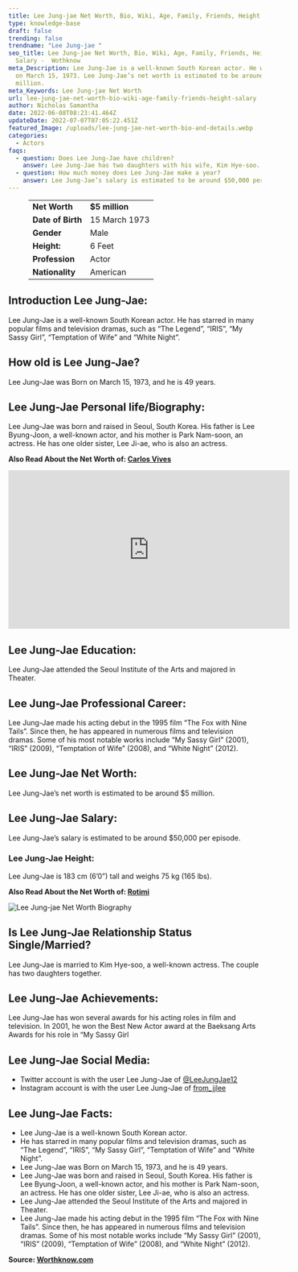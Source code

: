 ```yaml
---
title: Lee Jung-jae Net Worth, Bio, Wiki, Age, Family, Friends, Height & Salary
type: knowledge-base
draft: false
trending: false
trendname: "Lee Jung-jae "
seo_title: Lee Jung-jae Net Worth, Bio, Wiki, Age, Family, Friends, Height &
  Salary -  Wothknow
meta_Description: Lee Jung-Jae is a well-known South Korean actor. He was Born
  on March 15, 1973. Lee Jung-Jae’s net worth is estimated to be around $5
  million.
meta_Keywords: Lee Jung-jae Net Worth
url: lee-jung-jae-net-worth-bio-wiki-age-family-friends-height-salary
author: Nicholas Samantha
date: 2022-06-08T08:23:41.464Z
updateDate: 2022-07-07T07:05:22.451Z
featured_Image: /uploads/lee-jung-jae-net-worth-bio-and-details.webp
categories:
  - Actors
faqs:
  - question: Does Lee Jung-Jae have children?
    answer: Lee Jung-Jae has two daughters with his wife, Kim Hye-soo.
  - question: How much money does Lee Jung-Jae make a year?
    answer: Lee Jung-Jae’s salary is estimated to be around $50,000 per episode.
---
```

<figure class="wp-block-table is-style-stripes">
  <table>
    <tbody>
      <tr>
        <td>
          <strong>Net Worth</strong>
        </td>
        <td>
          <strong>$5 million</strong>
        </td>
      </tr>
      <tr>
        <td>
          <strong>Date of Birth</strong>
        </td>
        <td>15 March 1973</td>
      </tr>
      <tr>
        <td>
          <strong>Gender</strong>
        </td>
        <td>Male</td>
      </tr>
      <tr>
        <td>
          <strong>Height:</strong>
        </td>
        <td>6 Feet</td>
      </tr>
      <tr>
        <td>
          <strong>Profession</strong>
        </td>
        <td>Actor</td>
      </tr>
      <tr>
        <td>
          <strong>Nationality</strong>
        </td>
        <td>American</td>
      </tr>
    </tbody>
  </table>
</figure>

## **Introduction Lee Jung-Jae:**

Lee Jung-Jae is a well-known South Korean actor. He has starred in many popular films and television dramas, such as “The Legend”, “IRIS”, “My Sassy Girl”, “Temptation of Wife” and “White Night”.

## **How old is Lee Jung-Jae?**

Lee Jung-Jae was Born on March 15, 1973, and he is 49 years.

## **Lee Jung-Jae Personal life/Biography:**

Lee Jung-Jae was born and raised in Seoul, South Korea. His father is Lee Byung-Joon, a well-known actor, and his mother is Park Nam-soon, an actress. He has one older sister, Lee Ji-ae, who is also an actress.

**Also Read About the Net Worth of: <a href="https://worthknow.com/carlos-vives-net-worth-bio-age-family-friends-height-salary/" target="_blank" rel="noopener">Carlos Vives</a>**

<iframe width="560" height="315" src="https://www.youtube.com/embed/hUckryoZjTs" title="YouTube video player" frameborder="0" allow="accelerometer; autoplay; clipboard-write; encrypted-media; gyroscope; picture-in-picture" allowfullscreen></iframe>

## **Lee Jung-Jae Education:**

Lee Jung-Jae attended the Seoul Institute of the Arts and majored in Theater.

## **Lee Jung-Jae Professional Career:**

Lee Jung-Jae made his acting debut in the 1995 film “The Fox with Nine Tails”. Since then, he has appeared in numerous films and television dramas. Some of his most notable works include “My Sassy Girl” (2001), “IRIS” (2009), “Temptation of Wife” (2008), and “White Night” (2012).

## **Lee Jung-Jae Net Worth:**

Lee Jung-Jae’s net worth is estimated to be around $5 million.

## **Lee Jung-Jae Salary:**

Lee Jung-Jae’s salary is estimated to be around $50,000 per episode.

### **Lee Jung-Jae Height:**

Lee Jung-Jae is 183 cm (6’0”) tall and weighs 75 kg (165 lbs).

**Also Read About the Net Worth of: <a href="https://worthknow.com/rotimi-net-worth-bio-wiki-age-family-friends-height-salary/" target="_blank" rel="noopener">Rotimi</a>**

![Lee Jung-jae Net Worth Biography](/uploads/lee-jung-jae-net-worth-.webp)

## **Is Lee Jung-Jae Relationship Status Single/Married?**

Lee Jung-Jae is married to Kim Hye-soo, a well-known actress. The couple has two daughters together.

## **Lee Jung-Jae Achievements:**

Lee Jung-Jae has won several awards for his acting roles in film and television. In 2001, he won the Best New Actor award at the Baeksang Arts Awards for his role in “My Sassy Girl

## **Lee Jung-Jae Social Media:**

* Twitter account is with the user Lee Jung-Jae of <a href="https://mobile.twitter.com/leejungjae12" target="_blank" rel="nofollow" rel="noopener">@LeeJungJae12</a>
* Instagram account is with the user Lee Jung-Jae of <a href="https://www.instagram.com/from_jjlee/" target="_blank" rel="nofollow" rel="noopener">from_jjlee</a>

## **Lee Jung-Jae Facts:**

* Lee Jung-Jae is a well-known South Korean actor.
* He has starred in many popular films and television dramas, such as “The Legend”, “IRIS”, “My Sassy Girl”, “Temptation of Wife” and “White Night”.
* Lee Jung-Jae was Born on March 15, 1973, and he is 49 years.
* Lee Jung-Jae was born and raised in Seoul, South Korea. His father is Lee Byung-Joon, a well-known actor, and his mother is Park Nam-soon, an actress. He has one older sister, Lee Ji-ae, who is also an actress.
* Lee Jung-Jae attended the Seoul Institute of the Arts and majored in Theater.
* Lee Jung-Jae made his acting debut in the 1995 film “The Fox with Nine Tails”. Since then, he has appeared in numerous films and television dramas. Some of his most notable works include “My Sassy Girl” (2001), “IRIS” (2009), “Temptation of Wife” (2008), and “White Night” (2012).

**Source: <a href="https://worthknow.com/" target="_blank" rel="noopener">Worthknow.com</a>**